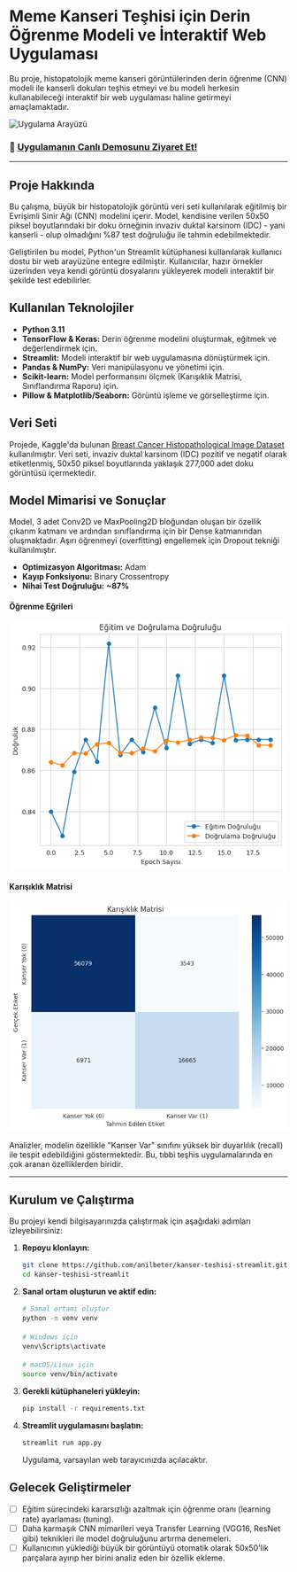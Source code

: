 # Meme Kanseri Teşhisi için Derin Öğrenme Modeli ve İnteraktif Web Uygulaması

Bu proje, histopatolojik meme kanseri görüntülerinden derin öğrenme (CNN) modeli ile kanserli dokuları teşhis etmeyi ve bu modeli herkesin kullanabileceği interaktif bir web uygulaması haline getirmeyi amaçlamaktadır.

![Uygulama Arayüzü](https://i.imgur.com/qCfyOhx.png)

### 🚀 [Uygulamanın Canlı Demosunu Ziyaret Et!](https://kanser-teshisi-streamlit-app-....streamlit.app/)

---

## Proje Hakkında

Bu çalışma, büyük bir histopatolojik görüntü veri seti kullanılarak eğitilmiş bir Evrişimli Sinir Ağı (CNN) modelini içerir. Model, kendisine verilen 50x50 piksel boyutlarındaki bir doku örneğinin invaziv duktal karsinom (IDC) - yani kanserli - olup olmadığını %87 test doğruluğu ile tahmin edebilmektedir.

Geliştirilen bu model, Python'un Streamlit kütüphanesi kullanılarak kullanıcı dostu bir web arayüzüne entegre edilmiştir. Kullanıcılar, hazır örnekler üzerinden veya kendi görüntü dosyalarını yükleyerek modeli interaktif bir şekilde test edebilirler.

## Kullanılan Teknolojiler

- **Python 3.11**
- **TensorFlow & Keras:** Derin öğrenme modelini oluşturmak, eğitmek ve değerlendirmek için.
- **Streamlit:** Modeli interaktif bir web uygulamasına dönüştürmek için.
- **Pandas & NumPy:** Veri manipülasyonu ve yönetimi için.
- **Scikit-learn:** Model performansını ölçmek (Karışıklık Matrisi, Sınıflandırma Raporu) için.
- **Pillow & Matplotlib/Seaborn:** Görüntü işleme ve görselleştirme için.

## Veri Seti

Projede, Kaggle'da bulunan [Breast Cancer Histopathological Image Dataset](https://www.kaggle.com/datasets/paultimothymooney/breast-histopathology-images) kullanılmıştır. Veri seti, invaziv duktal karsinom (IDC) pozitif ve negatif olarak etiketlenmiş, 50x50 piksel boyutlarında yaklaşık 277,000 adet doku görüntüsü içermektedir.

## Model Mimarisi ve Sonuçlar

Model, 3 adet Conv2D ve MaxPooling2D bloğundan oluşan bir özellik çıkarım katmanı ve ardından sınıflandırma için bir Dense katmanından oluşmaktadır. Aşırı öğrenmeyi (overfitting) engellemek için Dropout tekniği kullanılmıştır.

- **Optimizasyon Algoritması:** Adam
- **Kayıp Fonksiyonu:** Binary Crossentropy
- **Nihai Test Doğruluğu:** **~87%**

#### Öğrenme Eğrileri

![Öğrenme Eğrileri](img/graph.png)

#### Karışıklık Matrisi

![Karışıklık Matrisi](img/karışıklık-matrisi.png)

Analizler, modelin özellikle "Kanser Var" sınıfını yüksek bir duyarlılık (recall) ile tespit edebildiğini göstermektedir. Bu, tıbbi teşhis uygulamalarında en çok aranan özelliklerden biridir.

---

## Kurulum ve Çalıştırma

Bu projeyi kendi bilgisayarınızda çalıştırmak için aşağıdaki adımları izleyebilirsiniz:

1.  **Repoyu klonlayın:**

    ```bash
    git clone https://github.com/anilbeter/kanser-teshisi-streamlit.git
    cd kanser-teshisi-streamlit
    ```

2.  **Sanal ortam oluşturun ve aktif edin:**

    ```bash
    # Sanal ortamı oluştur
    python -m venv venv

    # Windows için
    venv\Scripts\activate

    # macOS/Linux için
    source venv/bin/activate
    ```

3.  **Gerekli kütüphaneleri yükleyin:**

    ```bash
    pip install -r requirements.txt
    ```

4.  **Streamlit uygulamasını başlatın:**
    ```bash
    streamlit run app.py
    ```
    Uygulama, varsayılan web tarayıcınızda açılacaktır.

## Gelecek Geliştirmeler

- [ ] Eğitim sürecindeki kararsızlığı azaltmak için öğrenme oranı (learning rate) ayarlaması (tuning).
- [ ] Daha karmaşık CNN mimarileri veya Transfer Learning (VGG16, ResNet gibi) teknikleri ile model doğruluğunu artırma denemeleri.
- [ ] Kullanıcının yüklediği büyük bir görüntüyü otomatik olarak 50x50'lik parçalara ayırıp her birini analiz eden bir özellik ekleme.
